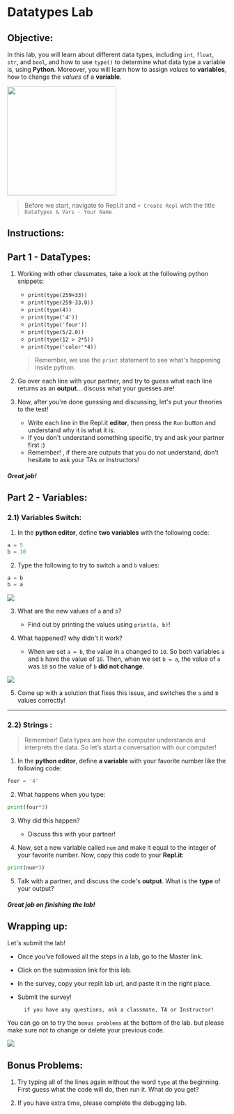 # Datatypes Lab

## Objective: 
In this lab, you will learn about different data types, including `int`, `float`, `str`, and `bool`, and how to use `type()` to determine what data type a variable is, using **Python**. 
Moreover, you will learn how to assign *values* to **variables**, how to change the *values* of a **variable**.


<img src="https://miro.medium.com/max/1000/1*aNMBIivJppLy2fMRVUSgHA.gif" width=250>


> Before we start, navigate to Repl.it and `+ Create Repl` with the title `DataTypes & Vars - Your Name`


## Instructions:

## Part 1 - DataTypes:

1. Working with other classmates, take a look at the following python snippets:
    - `print(type(259+33))`
    - `print(type(259-33.0))`
    - `print(type(4))`
    - `print(type('4'))`
    - `print(type('four'))`
    - `print(type(5/2.0))`
    - `print(type(12 > 2*5))`
    - `print(type('color'*4))`
    
    > Remember, we use the `print` statement to see what's happening inside python.

1. Go over each line with your partner, and try to guess what each line returns as an **output**... discuss what your guesses are!

1. Now, after you're done guessing and discussing, let's put your theories to the test!
    - Write each line in the Repl.it **editor**, then press the `Run` button and understand why it is what it is.
    - If you don't understand something specific, try and ask your partner first :)
    - Remember! , if there are outputs that you do not understand, don’t hesitate to ask your TAs or Instructors!


   
##### Great job!

## Part 2 - Variables:

### 2.1) Variables Switch: 
1. In the **python editor**, define **two variables** with the following code:  
```python
a = 5
b = 10
```

2. Type the following to try to switch `a` and `b` values:
```python
a = b
b = a
```

[![](https://lh3.googleusercontent.com/GPGDnk2B09wllDTMf5kxDmxqNaI-oyYYtVeCNRQI93bNaUXrkZYSJVlMN_gqKZgtfQy-9EGZ6Y4Nl_Z7Zb4TLsFnRi6Fkn82WIhQc_3HNV527AQ3o8-6sgQqJiGeDLFdIAbphqM)]()

3. What are the new values of `a` and `b`? 
    - Find out by printing the values using `print(a, b)`!
    
4. What happened? why didn't it work?
    - When we set `a = b`, the value in `a` changed to `10`. So both variables `a` and `b` have the value of `10`. Then, when we set `b = a`, the value of `a` was `10` so the value of `b` **did not change**.

[![](https://lh6.googleusercontent.com/8_InDsh4L5c_np1x4e7zq5lA7YAzzQaV8AMrOL_aYsuKGssuODuCCur2KUHcgpA7AOIu7kaGl1pLN0p34KCqUi9mV5fPLYoBv9HYPhyrvsQKo3cm-pCHrs0yxC3_XaQPRSej0K0)]()

5. Come up with a solution that fixes this issue, and switches the `a` and `b` values correctly!


---
### 2.2) Strings : 
> Remember! Data types are how the computer understands and interprets the data. So let’s start a conversation with our computer!

1. In the **python editor**, define **a variable** with your favorite number like the following code:  
```python
four = '4'
```

2. What happens when you type:
```python
print(four*3)
```
3. Why did this happen?
    - Discuss this with your partner!

4. Now, set a new variable called `num` and make it equal to the integer of your favorite number. Now, copy this code to your **Repl.it**:
```python
print(num*3)
```

5. Talk with a partner, and discuss the code's **output**. What is the **type** of your output?

##### Great job on finishing the lab!
 

## Wrapping up:

Let's submit the lab!
- Once you've followed all the steps in a lab, go to the Master link.
- Click on the submission link for this lab.
- In the survey, copy your replit lab url, and paste it in the right place.
- Submit the survey!

        if you have any questions, ask a classmate, TA or Instructor!


You can go on to try the `bonus problems` at the bottom of the lab. but please make sure not to change or delete your previous code.

<!--

Run the test.
- If it passes:
    - You can go on to try the bonus problems at the bottom of the lab. Be sure you don't change any of the code you already wrote!
    - When you're done, make sure to submit the lab with the `Submit` button on the top right.
- If it fails:
    - Review the lab to see if you missed any steps. You need to follow the steps _exactly_ to pass.
    - If you have questions, ask a classmate, or call over an Instructor or TA!
-->

[![](https://programmer.group/images/article/1a680890c223e534389f27858b5bf33a.jpg)]()

## Bonus Problems: 
1. Try typing all of the lines again without the word `type` at the beginning. First guess what the code will do, then run it. What do you get?

2. If you have extra time, please complete the debugging lab.
